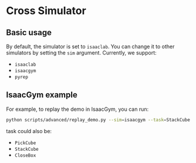 # Cross Simulator
## Basic usage
By default, the simulator is set to `isaaclab`. You can change it to other simulators by setting the `sim` argument. Currently, we support:
- `isaaclab`
- `isaacgym`
- `pyrep`

## IsaacGym example
For example, to replay the demo in IsaacGym, you can run:
```bash
python scripts/advanced/replay_demo.py --sim=isaacgym --task=StackCube
```

task could also be:
- `PickCube`
- `StackCube`
- `CloseBox`
